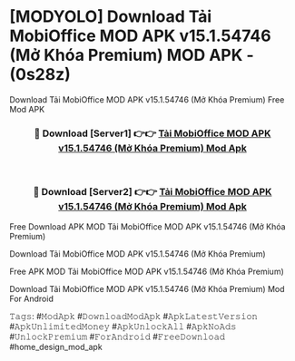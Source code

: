 # [MODYOLO] Download Tải MobiOffice MOD APK v15.1.54746 (Mở Khóa Premium) MOD APK - (0s28z)
Download Tải MobiOffice MOD APK v15.1.54746 (Mở Khóa Premium) Free Mod APK

<div align="center">
<h3>🔴 Download [Server1] 👉👉 <a href="https://apk-comot.site?title=Tải_MobiOffice_MOD_APK_v15.1.54746_(Mở_Khóa_Premium)">Tải MobiOffice MOD APK v15.1.54746 (Mở Khóa Premium) Mod Apk</a></h3><br>

<h3>🔴 Download [Server2] 👉👉 <a href="https://apk-comot.site?title=Tải_MobiOffice_MOD_APK_v15.1.54746_(Mở_Khóa_Premium)">Tải MobiOffice MOD APK v15.1.54746 (Mở Khóa Premium) Mod Apk</a></h3>
</div>


Free Download APK MOD Tải MobiOffice MOD APK v15.1.54746 (Mở Khóa Premium)

Download Tải MobiOffice MOD APK v15.1.54746 (Mở Khóa Premium) 

Free APK MOD Tải MobiOffice MOD APK v15.1.54746 (Mở Khóa Premium) 

Download Tải MobiOffice MOD APK v15.1.54746 (Mở Khóa Premium) Mod For Android

𝚃𝚊𝚐𝚜: #𝙼𝚘𝚍𝙰𝚙𝚔 #𝙳𝚘𝚠𝚗𝚕𝚘𝚊𝚍𝙼𝚘𝚍𝙰𝚙𝚔 #𝙰𝚙𝚔𝙻𝚊𝚝𝚎𝚜𝚝𝚅𝚎𝚛𝚜𝚒𝚘𝚗 #𝙰𝚙𝚔𝚄𝚗𝚕𝚒𝚖𝚒𝚝𝚎𝚍𝙼𝚘𝚗𝚎𝚢 #𝙰𝚙𝚔𝚄𝚗𝚕𝚘𝚌𝚔𝙰𝚕𝚕 #𝙰𝚙𝚔𝙽𝚘𝙰𝚍𝚜 #𝚄𝚗𝚕𝚘𝚌𝚔𝙿𝚛𝚎𝚖𝚒𝚞𝚖 #𝙵𝚘𝚛𝙰𝚗𝚍𝚛𝚘𝚒𝚍 #𝙵𝚛𝚎𝚎𝙳𝚘𝚠𝚗𝚕𝚘𝚊𝚍 #home_design_mod_apk